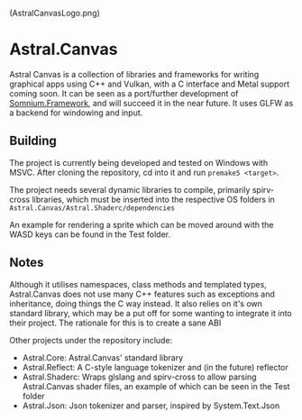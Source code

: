 (AstralCanvasLogo.png)
# Astral.Canvas
Astral Canvas is a collection of libraries and frameworks for writing graphical apps using C++ and Vulkan, with a C interface and Metal support coming soon. It can be seen as a port/further development of [Somnium.Framework](https://github.com/Linx145/Somnium/tree/master), and will succeed it in the near future. It uses GLFW as a backend for windowing and input.

## Building
The project is currently being developed and tested on Windows with MSVC. After cloning the repository, cd into it and run `premake5 <target>`. 

The project needs several dynamic libraries to compile, primarily spirv-cross libraries, which must be inserted into the respective OS folders in `Astral.Canvas/Astral.Shaderc/dependencies`

An example for rendering a sprite which can be moved around with the WASD keys can be found in the Test folder.

## Notes
Although it utilises namespaces, class methods and templated types, Astral.Canvas does not use many C++ features such as exceptions and inheritance, doing things the C way instead. It also relies on it's own standard library, which may be a put off for some wanting to integrate it into their project. The rationale for this is to create a sane ABI

Other projects under the repository include:
* Astral.Core: Astral.Canvas' standard library
* Astral.Reflect: A C-style language tokenizer and (in the future) reflector
* Astral.Shaderc: Wraps glslang and spirv-cross to allow parsing Astral.Canvas shader files, an example of which can be seen in the Test folder
* Astral.Json: Json tokenizer and parser, inspired by System.Text.Json